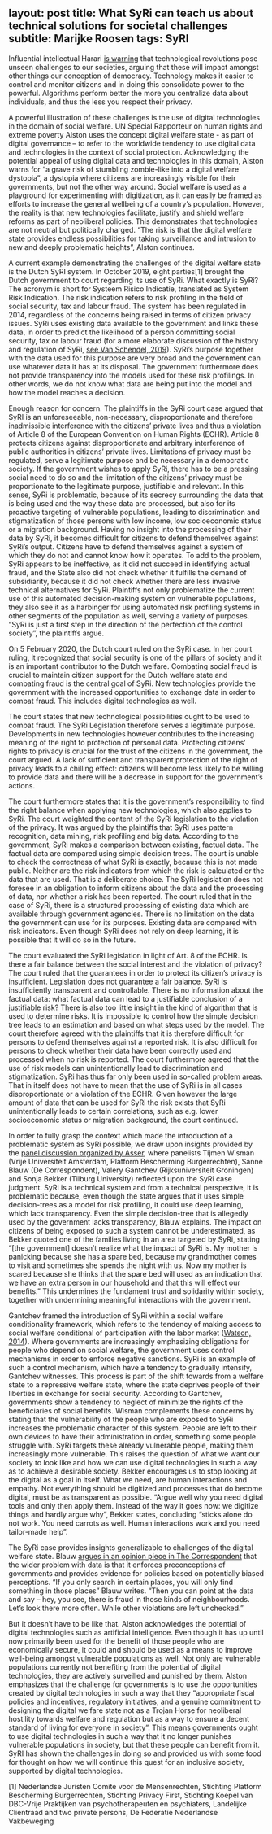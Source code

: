 layout: post
title: What SyRi can teach us about technical solutions for societal challenges
subtitle: Marijke Roosen
tags: SyRI
---
Influential intellectual Harari [is warning](https://www.theatlantic.com/magazine/archive/2018/10/yuval-noah-harari-technology-tyranny/568330/) that technological revolutions pose unseen challenges to our societies, arguing that these will impact amongst other things our conception of democracy. Technology makes it easier to control and monitor citizens and in doing this consolidate power to the powerful. Algorithms perform better the more you centralize data about individuals, and thus the less you respect their privacy.

A powerful illustration of these challenges is the use of digital technologies in the domain of social welfare. UN Special Rapporteur on human rights and extreme poverty Alston uses the concept digital welfare state - as part of digital governance – to refer to the worldwide tendency to use digital data and technologies in the context of social protection. Acknowledging the potential appeal of using digital data and technologies in this domain, Alston warns for “a grave risk of stumbling zombie-like into a digital welfare dystopia”, a dystopia where citizens are increasingly visible for their governments, but not the other way around. Social welfare is used as a playground for experimenting with digitization, as it can easily be framed as efforts to increase the general wellbeing of a country’s population. However, the reality is that new technologies facilitate, justify and shield welfare reforms as part of neoliberal policies. This demonstrates that technologies are not neutral but politically charged. “The risk is that the digital welfare state provides endless possibilities for taking surveillance and intrusion to new and deeply problematic heights”, Alston continues.

A current example demonstrating the challenges of the digital welfare state is the Dutch SyRI system. In October 2019, eight parties[1] brought the Dutch government to court regarding its use of SyRi. What exactly is SyRi? The acronym is short for Systeem Risico Indicatie, translated as System Risk Indication. The risk indication refers to risk profiling in the field of social security, tax and labour fraud. The system has been regulated in 2014, regardless of the concerns being raised in terms of citizen privacy issues. SyRi uses existing data available to the government and links these data, in order to predict the likelihood of a person committing social security, tax or labour fraud (for a more elaborate discussion of the history and regulation of SyRi, [see Van Schendel, 2019](https://doi.org/10.1007/978-94-6265-279-8_12)). SyRi’s purpose together with the data used for this purpose are very broad and the government can use whatever data it has at its disposal. The government furthermore does not provide transparency into the models used for these risk profilings. In other words, we do not know what data are being put into the model and how the model reaches a decision. 

Enough reason for concern. The plaintiffs in the SyRi court case argued that SyRI is an unforeseeable, non-necessary, disproportionate and therefore inadmissible interference with the citizens’ private lives and thus a violation of Article 8 of the European Convention on Human Rights (ECHR). Article 8 protects citizens against disproportionate and arbitrary interference of public authorities in citizens’ private lives. Limitations of privacy must be regulated, serve a legitimate purpose and be necessary in a democratic society. If the government wishes to apply SyRi, there has to be a pressing social need to do so and the limitation of the citizens’ privacy must be proportionate to the legitimate purpose, justifiable and relevant. In this sense, SyRi is problematic, because of its secrecy surrounding the data that is being used and the way these data are processed, but also for its proactive targeting of vulnerable populations, leading to discrimination and stigmatization of those persons with low income, low socioeconomic status or a migration background. Having no insight into the processing of their data by SyRi, it becomes difficult for citizens to defend themselves against SyRi’s output. Citizens have to defend themselves against a system of which they do not and cannot know how it operates. To add to the problem, SyRi appears to be ineffective, as it did not succeed in identifying actual fraud, and the State also did not check whether it fulfills the demand of subsidiarity, because it did not check whether there are less invasive technical alternatives for SyRi. Plaintiffs not only problematize the current use of this automated decision-making system on vulnerable populations, they also see it as a harbinger for using automated risk profiling systems in other segments of the population as well, serving a variety of purposes. “SyRi is just a first step in the direction of the perfection of the control society”, the plaintiffs argue. 

On 5 February 2020, the Dutch court ruled on the SyRi case. In her court ruling, it recognized that social security is one of the pillars of society and it is an important contributor to the Dutch welfare. Combating social fraud is crucial to maintain citizen support for the Dutch welfare state and combating fraud is the central goal of SyRi. New technologies provide the government with the increased opportunities to exchange data in order to combat fraud. This includes digital technologies as well. 

The court states that new technological possibilities ought to be used to combat fraud. The SyRi Legislation therefore serves a legitimate purpose. Developments in new technologies however contributes to the increasing meaning of the right to protection of personal data. Protecting citizens’ rights to privacy is crucial for the trust of the citizens in the government, the court argued. A lack of sufficient and transparent protection of the right of privacy leads to a chilling effect: citizens will become less likely to be willing to provide data and there will be a decrease in support for the government’s actions.

The court furthermore states that it is the government’s responsibility to find the right balance when applying new technologies, which also applies to SyRi. The court weighted the content of the SyRi legislation to the violation of the privacy. It was argued by the plaintiffs that SyRi uses pattern recognition, data mining, risk profiling and big data. According to the government, SyRi makes a comparison between existing, factual data. The factual data are compared using simple decision trees. The court is unable to check the correctness of what SyRi is exactly, because this is not made public. Neither are the risk indicators from which the risk is calculated or the data that are used. That is a deliberate choice. The SyRi legislation does not foresee in an obligation to inform citizens about the data and the processing of data, nor whether a risk has been reported. The court ruled that in the case of SyRi, there is a structured processing of existing data which are available through government agencies. There is no limitation on the data the government can use for its purposes. Existing data are compared with risk indicators. Even though SyRi does not rely on deep learning, it is possible that it will do so in the future. 

The court evaluated the SyRi legislation in light of Art. 8 of the ECHR. Is there a fair balance between the social interest and the violation of privacy? The court ruled that the guarantees in order to protect its citizen’s privacy is insufficient. Legislation does not guarantee a fair balance. SyRi is insufficiently transparent and controllable. There is no information about the factual data: what factual data can lead to a justifiable conclusion of a justifiable risk? There is also too little insight in the kind of algorithm that is used to determine risks. It is impossible to control how the simple decision tree leads to an estimation and based on what steps used by the model. The court therefore agreed with the plaintiffs that it is therefore difficult for persons to defend themselves against a reported risk. It is also difficult for persons to check whether their data have been correctly used and processed when no risk is reported. The court furthermore agreed that the use of risk models can unintentionally lead to discrimination and stigmatization. SyRi has thus far only been used in so-called problem areas. That in itself does not have to mean that the use of SyRi is in all cases disproportionate or a violation of the ECHR. Given however the large amount of data that can be used for SyRi the risk exists that SyRi unintentionally leads to certain correlations, such as e.g. lower socioeconomic status or migration background, the court continued. 

In order to fully grasp the context which made the introduction of a problematic system as SyRi possible, we draw upon insights provided by the [panel discussion organized by Asser](https://www.asser.nl/education-events/events/?id=3114), where panelists Tijmen Wisman (Vrije Universiteit Amsterdam, Platform Bescherming Burgerrechten), Sanne Blauw (De Correspondent), Valery Gantchev (Rijksuniversiteit Groningen) and Sonja Bekker (Tilburg University) reflected upon the SyRi case judgment. SyRi is a technical system and from a technical perspective, it is problematic because, even though the state argues that it uses simple decision-trees as a model for risk profiling, it could use deep learning, which lack transparency. Even the simple decision-tree that is allegedly used by the government lacks transparency, Blauw explains. The impact on citizens of being exposed to such a system cannot be underestimated, as Bekker quoted one of the families living in an area targeted by SyRi, stating “[the government] doesn’t realize what the impact of SyRi is. My mother is panicking because she has a spare bed, because my grandmother comes to visit and sometimes she spends the night with us. Now my mother is scared because she thinks that the spare bed will used as an indication that we have an extra person in our household and that this will effect our benefits.” This undermines the fundament trust and solidarity within society, together with undermining meaningful interactions with the government.

Gantchev framed the introduction of SyRi within a social welfare conditionality framework, which refers to the tendency of making access to social welfare conditional of participation with the labor market ([Watson, 2014](https://doi.org/10.1177/0010414014556043)). Where governments are increasingly emphasizing obligations for people who depend on social welfare, the government uses control mechanisms in order to enforce negative sanctions. SyRi is an example of such a control mechanism, which have a tendency to gradually intensify, Gantchev witnesses. This process is part of the shift towards from a welfare state to a repressive welfare state, where the state deprives people of their liberties in exchange for social security. According to Gantchev, governments show a tendency to neglect of minimize the rights of the beneficiaries of social benefits. Wisman complements these concerns by stating that the vulnerability of the people who are exposed to SyRi increases the problematic character of this system. People are left to their own devices to have their administration in order, something some people struggle with. SyRi targets these already vulnerable people, making them increasingly more vulnerable. This raises the question of what we want our society to look like and how we can use digital technologies in such a way as to achieve a desirable society. Bekker encourages us to stop looking at the digital as a goal in itself. What we need, are human interactions and empathy. Not everything should be digitized and processes that do become digital, must be as transparent as possible. “Argue well why you need digital tools and only then apply them. Instead of the way it goes now: we digitize things and hardly argue why”, Bekker states, concluding “sticks alone do not work. You need carrots as well. Human interactions work and you need tailor-made help”.

The SyRi case provides insights generalizable to challenges of the digital welfare state. Blauw [argues in an opinion piece in The Correspondent](https://thecorrespondent.com/276/an-algorithm-was-taken-to-court-and-it-lost-which-is-great-news-for-the-welfare-state/36504050352-a3002ff7) that the wider problem with data is that it enforces preconceptions of governments and provides evidence for policies based on potentially biased perceptions. “If you only search in certain places, you will only find something in those places” Blauw writes. “Then you can point at the data and say – hey, you see, there is fraud in those kinds of neighbourhoods. Let’s look there more often. While other violations are left unchecked.” 

But it doesn’t have to be like that. Alston acknowledges the potential of digital technologies such as artificial intelligence. Even though it has up until now primarily been used for the benefit of those people who are economically secure, it could and should be used as a means to improve well-being amongst vulnerable populations as well. Not only are vulnerable populations currently not benefiting from the potential of digital technologies, they are actively surveilled and punished by them. Alston emphasizes that the challenge for governments is to use the opportunities created by digital technologies in such a way that they “appropriate fiscal policies and incentives, regulatory initiatives, and a genuine commitment to designing the digital welfare state not as a Trojan Horse for neoliberal hostility towards welfare and regulation but as a way to ensure a decent standard of living for everyone in society”. This means governments ought to use digital technologies in such a way that it no longer punishes vulnerable populations in society, but that these people can benefit from it. SyRI has shown the challenges in doing so and provided us with some food for thought on how we will continue this quest for an inclusive society, supported by digital technologies.

[1] Nederlandse Juristen Comite voor de Mensenrechten, Stichting Platform Bescherming Burgerrechten, Stichting Privacy First, Stichting Koepel van DBC-Vrije Praktijken van psychotherapeuten en psychiaters, Landelijke Clientraad and two private persons, De Federatie Nederlandse Vakbeweging
